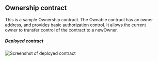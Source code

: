 ## **Ownership contract**

This is a sample Ownership contract.
The Ownable contract has an owner address, and provides basic authorization control.
It allows the current owner to transfer control of the contract to a newOwner.



##### **Deployed contract**
![Screenshot of deployed contract](https://user-images.githubusercontent.com/9979182/54913676-47452000-4f19-11e9-81d7-84b1d0c828d1.png)
